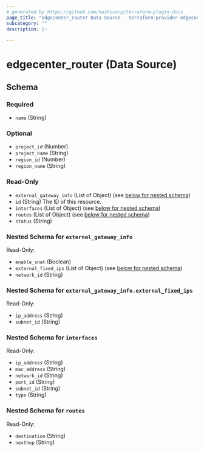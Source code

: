 ```yaml
---
# generated by https://github.com/hashicorp/terraform-plugin-docs
page_title: "edgecenter_router Data Source - terraform-provider-edgecenter"
subcategory: ""
description: |-
  
---
```


# edgecenter_router (Data Source)





<!-- schema generated by tfplugindocs -->
## Schema

### Required

- `name` (String)

### Optional

- `project_id` (Number)
- `project_name` (String)
- `region_id` (Number)
- `region_name` (String)

### Read-Only

- `external_gateway_info` (List of Object) (see [below for nested schema](#nestedatt--external_gateway_info))
- `id` (String) The ID of this resource.
- `interfaces` (List of Object) (see [below for nested schema](#nestedatt--interfaces))
- `routes` (List of Object) (see [below for nested schema](#nestedatt--routes))
- `status` (String)

<a id="nestedatt--external_gateway_info"></a>
### Nested Schema for `external_gateway_info`

Read-Only:

- `enable_snat` (Boolean)
- `external_fixed_ips` (List of Object) (see [below for nested schema](#nestedobjatt--external_gateway_info--external_fixed_ips))
- `network_id` (String)

<a id="nestedobjatt--external_gateway_info--external_fixed_ips"></a>
### Nested Schema for `external_gateway_info.external_fixed_ips`

Read-Only:

- `ip_address` (String)
- `subnet_id` (String)



<a id="nestedatt--interfaces"></a>
### Nested Schema for `interfaces`

Read-Only:

- `ip_address` (String)
- `mac_address` (String)
- `network_id` (String)
- `port_id` (String)
- `subnet_id` (String)
- `type` (String)


<a id="nestedatt--routes"></a>
### Nested Schema for `routes`

Read-Only:

- `destination` (String)
- `nexthop` (String)



